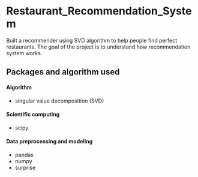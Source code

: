 # Restaurant_Recommendation_System
Built a recommender using SVD algorithm to help people find perfect restaurants. The goal of the project is to understand how recommendation system works. 

## Packages and algorithm used


#### Algorithm
* singular value decomposition (SVD)

#### Scientific computing
* scipy

#### Data preprocessing and modeling
* pandas
* numpy
* surprise
